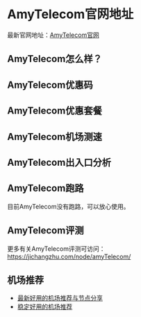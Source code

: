 # AmyTelecom官网地址
最新官网地址：[AmyTelecom官网](https://jcz.affxc.com/amyTelecom/)

## AmyTelecom怎么样？


## AmyTelecom优惠码


## AmyTelecom优惠套餐


## AmyTelecom机场测速


## AmyTelecom出入口分析


## AmyTelecom跑路
目前AmyTelecom没有跑路，可以放心使用。

## AmyTelecom评测
更多有关AmyTelecom评测可访问：https://jichangzhu.com/node/amyTelecom/

## 机场推荐
 - [最新好用的机场推荐与节点分享](https://github.com/jichangzhu/JichangTuijian)
 - [稳定好用的机场推荐](https://jichangzhu.com/node/?utm_source=github&utm_medium=jichangzhu-details)
